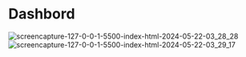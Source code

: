 # Dashbord
![screencapture-127-0-0-1-5500-index-html-2024-05-22-03_28_28](https://github.com/elsayednegm13/Dashbord/assets/85335551/4666331f-be87-442d-99cd-43e2f4070144)
![screencapture-127-0-0-1-5500-index-html-2024-05-22-03_29_17](https://github.com/elsayednegm13/Dashbord/assets/85335551/57b4229f-97f6-4db6-926c-0640405d080b)
